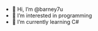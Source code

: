 - 👋 Hi, I’m @barney7u
- 👀 I’m interested in programming
- 🌱 I’m currently learning C#

<!---
barney7u/barney7u is a ✨ special ✨ repository because its `README.md` (this file) appears on your GitHub profile.
You can click the Preview link to take a look at your changes.
--->
